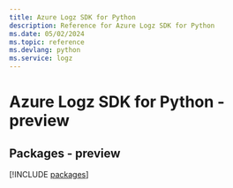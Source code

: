 ```yaml
---
title: Azure Logz SDK for Python
description: Reference for Azure Logz SDK for Python
ms.date: 05/02/2024
ms.topic: reference
ms.devlang: python
ms.service: logz
---
```

# Azure Logz SDK for Python - preview
## Packages - preview
[!INCLUDE [packages](logz-index.md)]